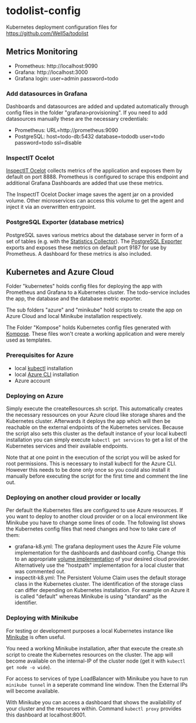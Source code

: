 # todolist-config

Kubernetes deployment configuration files for https://github.com/Well5a/todolist

## Metrics Monitoring

* Prometheus: http://localhost:9090
* Grafana: http://localhost:3000
* Grafana login: user=admin password=todo

### Add datasources in Grafana

Dashboards and datasources are added and updated automatically through config files in the folder "grafana>provisioning".
If you need to add datasources manually these are the necessary credentials:

* Prometheus: URL=http://prometheus:9090
* PostgreSQL: host=todo-db:5432 database=tododb user=todo password=todo ssl=disable

### InspectIT Ocelot

[InspectIT Ocelot](https://github.com/inspectIT/inspectit-ocelot) collects metrics of the application and exposes them by default on port 8888.
Prometheus is configured to scrape this endpoint and additional Grafana Dashboards are added that use these metrics.

The InspectIT Ocelot Docker image saves the agent jar on a provided volume.
Other microservices can access this volume to get the agent and inject it via an overwritten entrypoint.

### PostgreSQL Exporter (database metrics)

PostgreSQL saves various metrics about the database server in form of a set of tables (e.g. with the [Statistics Collector](https://www.postgresql.org/docs/11/monitoring-stats.html)).
The [PostgreSQL Exporter](https://github.com/wrouesnel/postgres_exporter) exports and exposes these metrics on default port 9187 for use by Prometheus.
A dashboard for these metrics is also included.

## Kubernetes and Azure Cloud

Folder "kubernetes" holds config files for deploying the app with Prometheus and Grafana to a Kubernetes cluster.
The todo-service includes the app, the database and the database metric exporter.

The sub folders "azure" and "minikube" hold scripts to create the app on Azure Cloud and local Minikube installation respectively.

The Folder "Kompose" holds Kubernetes config files generated with [Kompose](http://kompose.io/).
These files won't create a working application and were merely used as templates.

### Prerequisites for Azure

* local [kubectl](https://kubernetes.io/docs/tasks/tools/install-kubectl/) installation
* local [Azure CLI](https://docs.microsoft.com/en-us/cli/azure/install-azure-cli?view=azure-cli-latest) installation
* Azure account

### Deploying on Azure

Simply execute the createResources.sh script.
This automatically creates the necessary ressources on your Azure cloud like storage shares and the Kubernetes cluster.
Afterwards it deploys the app which will then be reachable on the external endpoints of the Kubernetes services.
Because the script also sets this cluster as the default instance of your local kubectl installation you can simply execute `kubectl get services` to get a list of the Kubernetes services and their available endpoints.

Note that at one point in the execution of the script you will be asked for root permissions.
This is necessary to install kubectl for the Azure CLI.
However this needs to be done only once so you could also install it manually before executing the script for the first time and comment the line out.

### Deploying on another cloud provider or locally

Per default the Kubernetes files are configured to use Azure resources.
If you want to deploy to another cloud provider or on a local environment like Minikube you have to change some lines of code.
The following list shows the Kubernetes config files that need changes and how to take care of them:

* grafana-k8.yml: The grafana deployment uses the Azure File volume implementation for the dashboards and dashboard config.
    Change this to an appropriate [volume implementation](https://kubernetes.io/docs/concepts/storage/volumes/#types-of-volumes) of your desired cloud provider.
    Alternatively use the "hostpath" implementation for a local cluster that was commented out.
* inspectit-k8.yml: The Persistent Volume Claim uses the default storage class in the Kubernetes cluster.
    The identification of the storage class can differ depending on Kubernetes installation.
    For example on Azure it is called "default" whereas Minikube is using "standard" as the identifier.

### Deploying with Minikube

For testing or development purposes a local Kubernetes instance like [Minikube](https://kubernetes.io/docs/setup/minikube/) is often useful.

You need a working Minikube installation, after that execute the create.sh script to create the Kubernetes resources on the cluster.
The app will become available on the internal-IP of the cluster node (get it with `kubectl get node -o wide`).

For access to services of type LoadBalancer with Minikube you have to run `minikube tunnel` in a seperate command line window.
Then the External IPs will become available.

With Minikube you can access a dashboard that shows the availability of your cluster and the resources within.
Command `kubectl proxy` provides this dashboard at localhost:8001.
